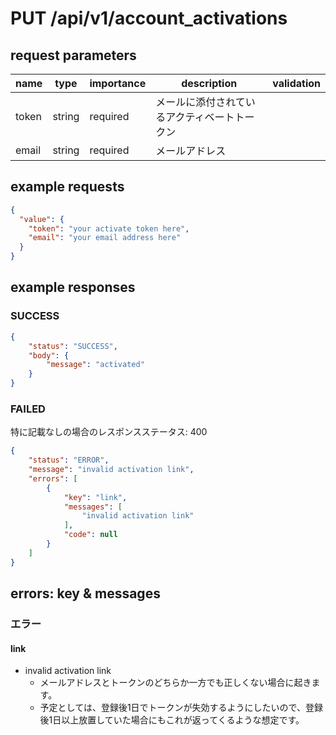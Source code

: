 # PUT /api/v1/account_activations
## request parameters
| name | type | importance | description | validation | 
| ---- | ---- | ---------- | ----------- | ---------- | 
| token | string | required | メールに添付されているアクティベートトークン |  | 
| email | string | required | メールアドレス |            | 
## example requests
```json
{
  "value": {
    "token": "your activate token here",
    "email": "your email address here"
  }
}
```
## example responses
### SUCCESS
```json
{
    "status": "SUCCESS",
    "body": {
        "message": "activated"
    }
}
```
### FAILED
特に記載なしの場合のレスポンスステータス: 400  
```json
{
    "status": "ERROR",
    "message": "invalid activation link",
    "errors": [
        {
            "key": "link",
            "messages": [
                "invalid activation link"
            ],
            "code": null
        }
    ]
}
```
## errors: key & messages
### エラー
#### link
- invalid activation link
  - メールアドレスとトークンのどちらか一方でも正しくない場合に起きます。
  - 予定としては、登録後1日でトークンが失効するようにしたいので、登録後1日以上放置していた場合にもこれが返ってくるような想定です。
